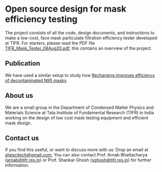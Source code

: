 # Open source design for mask efficiency testing

The project consists of all the code, design documents, and instructions to make a low-cost, face mask particulate filtration efficiency tester developed at TIFR. For starters, please read the PDF file [TIFR_Mask_Tester_08Aug20.pdf](TIFR_Mask_Tester_08Aug20.pdf), this contains an overview of the project.

## Publication

We have used a similar setup to study how [Recharging improves efficiency of decontaminated N95 masks](https://arxiv.org/abs/2004.13641)


## About us

We are a small group in the Department of Condensed Matter Physics and Materials Science at Tata Institute of Fundamental Research (TIFR) in India working on the design of low cost mask testing equipment and efficient mask design. 


## Contact us

If you find this useful, or want to discuss more with us:
Drop an email at shescitech@gmail.com, You can also contact Prof. Arnab Bhattacharya (arnab@tifr.res.in) or Prof. Shankar Ghosh (sghosh@tifr.res.in) for further information.
